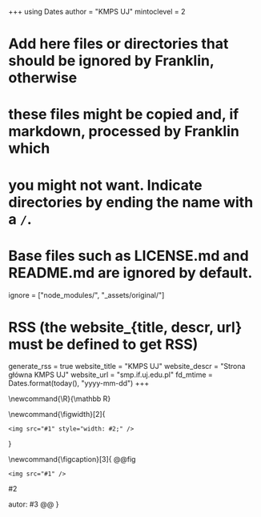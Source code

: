 <!--
Add here global page variables to use throughout your website.
-->
+++
using Dates
author = "KMPS UJ"
mintoclevel = 2

# Add here files or directories that should be ignored by Franklin, otherwise
# these files might be copied and, if markdown, processed by Franklin which
# you might not want. Indicate directories by ending the name with a `/`.
# Base files such as LICENSE.md and README.md are ignored by default.
ignore = ["node_modules/", "_assets/original/"]

# RSS (the website_{title, descr, url} must be defined to get RSS)
generate_rss = true
website_title = "KMPS UJ"
website_descr = "Strona główna KMPS UJ"
website_url   = "smp.if.uj.edu.pl" 
fd_mtime = Dates.format(today(), "yyyy-mm-dd")
+++

<!--
Add here global latex commands to use throughout your pages.
-->
\newcommand{\R}{\mathbb R}

\newcommand{\figwidth}[2]{
~~~
<img src="#1" style="width: #2;" />
~~~
}


\newcommand{\figcaption}[3]{
@@fig
~~~
<img src="#1" />
~~~

#2

autor: #3
@@
}

